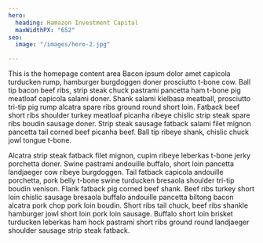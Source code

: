 ```yaml
---
hero:
  heading: Hamazon Investment Capital
  maxWidthPX: "652"
seo:
  image: "/images/hero-2.jpg"

---
```

This is the homepage content area Bacon ipsum dolor amet capicola turducken rump, hamburger burgdoggen doner prosciutto t-bone cow. Ball tip bacon beef ribs, strip steak chuck pastrami pancetta ham t-bone pig meatloaf capicola salami doner. Shank salami kielbasa meatball, prosciutto tri-tip pig rump alcatra spare ribs ground round short loin. Fatback beef short ribs shoulder turkey meatloaf picanha ribeye chislic strip steak spare ribs boudin sausage doner. Strip steak sausage fatback salami filet mignon pancetta tail corned beef picanha beef. Ball tip ribeye shank, chislic chuck jowl tongue t-bone.

Alcatra strip steak fatback filet mignon, cupim ribeye leberkas t-bone jerky porchetta doner. Swine pastrami andouille buffalo, short loin pancetta landjaeger cow ribeye burgdoggen. Tail fatback capicola andouille porchetta, pork belly t-bone swine turducken bresaola shoulder tri-tip boudin venison. Flank fatback pig corned beef shank. Beef ribs turkey short loin chislic sausage bresaola buffalo andouille pancetta biltong bacon alcatra pork chop pork loin boudin. Short ribs tail chuck, beef ribs shankle hamburger jowl short loin pork loin sausage. Buffalo short loin brisket turducken leberkas ham hock pastrami short ribs ground round landjaeger shoulder sausage strip steak fatback.